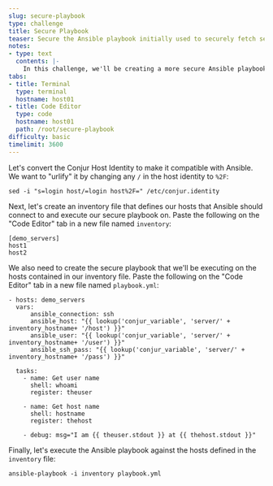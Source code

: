 ```yaml
---
slug: secure-playbook
type: challenge
title: Secure Playbook
teaser: Secure the Ansible playbook initially used to securely fetch secrets just-in-time from Conjur Secrets Manager.
notes:
- type: text
  contents: |-
    In this challenge, we'll be creating a more secure Ansible playbook and using an inventory file that contains NO SECRETS. The secrets for connecting to remote nodes will be fetched from the Conjur service just-in-time and used by Ansible.
tabs:
- title: Terminal
  type: terminal
  hostname: host01
- title: Code Editor
  type: code
  hostname: host01
  path: /root/secure-playbook
difficulty: basic
timelimit: 3600
---
```

Let's convert the Conjur Host Identity to make it compatible with Ansible. We want to "urlify" it by changing any `/` in the host identity to `%2F`:

```
sed -i "s=login host/=login host%2F=" /etc/conjur.identity
```

Next, let's create an inventory file that defines our hosts that Ansible should connect to and execute our secure playbook on. Paste the following on the "Code Editor" tab in a new file named `inventory`:

```
[demo_servers]
host1
host2
```

We also need to create the secure playbook that we'll be executing on the hosts contained in our inventory file. Paste the following on the "Code Editor" tab in a new file named `playbook.yml`:

```
- hosts: demo_servers
  vars:
      ansible_connection: ssh
      ansible_host: "{{ lookup('conjur_variable', 'server/' + inventory_hostname+ '/host') }}"
      ansible_user: "{{ lookup('conjur_variable', 'server/' + inventory_hostname+ '/user') }}"
      ansible_ssh_pass: "{{ lookup('conjur_variable', 'server/' + inventory_hostname+ '/pass') }}"

  tasks:
    - name: Get user name
      shell: whoami
      register: theuser

    - name: Get host name
      shell: hostname
      register: thehost

    - debug: msg="I am {{ theuser.stdout }} at {{ thehost.stdout }}"
```

Finally, let's execute the Ansible playbook against the hosts defined in the `inventory` file:

```
ansible-playbook -i inventory playbook.yml
```